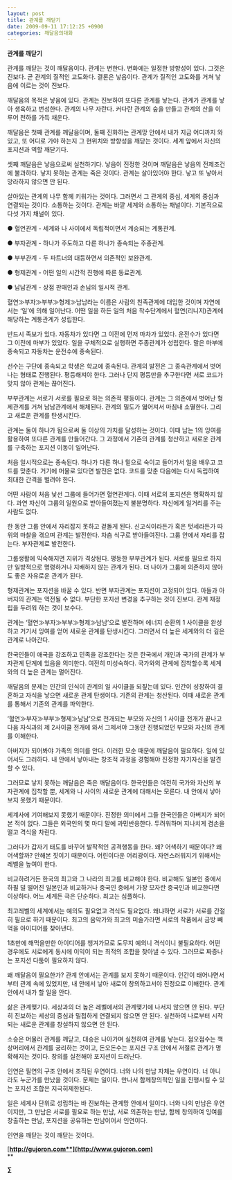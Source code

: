 ```yaml
---
layout: post
title: 관계를 깨닫기
date: 2009-09-11 17:12:25 +0900
categories: 깨달음의대화
---
```

  
**관계를 깨닫기**

관계를 깨닫는 것이 깨달음이다. 관계는 변한다. 변화에는 일정한 방향성이 있다. 그것은 진보다. 곧 관계의 질적인 고도화다. 결론은 낳음이다. 관계가 질적인 고도화를 거쳐 낳음에 이르는 것이 진보다.

깨달음의 목적은 낳음에 있다. 관계는 진보하여 또다른 관계를 낳는다. 관계가 관계를 낳아 생육하고 번성한다. 관계의 나무 자란다. 커다란 관계의 숲을 만들고 관계의 산을 이루어 천하를 가득 채운다.

깨달음은 첫째 관계를 깨달음이며, 둘째 진화하는 관계망 안에서 내가 지금 어디까지 와 있고, 또 어디로 가야 하는지 그 현위치와 방향성을 깨닫는 것이다. 세계 앞에서 자신의 포지션과 역할 깨닫기다.

셋째 깨달음은 낳음으로써 실천하기다. 낳음이 진정한 것이며 깨달음은 낳음의 전제조건에 불과하다. 낳지 못하는 관계는 죽은 것이다. 관계는 살아있어야 한다. 낳고 또 낳아서 망라하지 않으면 안 된다. 

살아있는 관계의 나무 함께 키워가는 것이다. 그러면서 그 관계의 중심, 세계의 중심과 연결되는 것이다. 소통하는 것이다. 관계는 바깥 세계와 소통하는 채널이다. 기본적으로 다섯 가지 채널이 있다.

● 혈연관계 - 세계와 나 사이에서 독립적이면서 계승되는 계통관계. 

● 부자관계 - 하나가 주도하고 다른 하나가 종속되는 주종관계.

● 부부관계 - 두 파트너의 대등하면서 의존적인 보완관계.

● 형제관계 - 어떤 일의 시간적 진행에 따른 동료관계.

● 남남관계 - 상점 판매인과 손님의 일시적 관계.

혈연≫부자≫부부≫형제≫남남라는 이름은 사람의 친족관계에 대입한 것이며 자연에서는 ‘일’에 의해 일어난다. 어떤 일을 하든 일의 처음 착수단계에서 혈연(리니지)관계에 해당하는 계통관계가 성립한다. 

반드시 족보가 있다. 자동차가 있다면 그 이전에 먼저 마차가 있었다. 운전수가 있다면 그 이전에 마부가 있었다. 일을 구체적으로 실행하면 주종관계가 성립한다. 말은 마부에 종속되고 자동차는 운전수에 종속된다. 

선수는 구단에 종속되고 학생은 학교에 종속된다. 관계의 발전은 그 종속관계에서 벗어나는 형태로 진행된다. 평등해져야 한다. 그러나 단지 평등만을 추구한다면 서로 코드가 맞지 않아 관계는 끊어진다. 

부부관계는 서로가 서로를 필요로 하는 의존적 평등이다. 관계는 그 의존에서 벗어난 형제관계를 거쳐 남남관계에서 해체된다. 관계의 밀도가 엷어져서 마침내 소멸한다. 그리고 새로운 관계를 탄생시킨다.

관계는 둘이 하나가 됨으로써 둘 이상의 가치를 달성하는 것이다. 이때 남는 1의 잉여를 활용하여 또다른 관계를 만들어간다. 그 과정에서 기존의 관계를 청산하고 새로운 관계를 구축하는 포지션 이동이 일어난다. 

처음 일시적으로는 종속된다. 하나가 다른 하나 밑으로 숙이고 들어가서 일을 배우고 코드를 맞춘다. 거기에 머물로 있다면 발전은 없다. 코드를 맞춘 다음에는 다시 독립하여 최대한 간격을 벌려야 한다. 

어떤 사람이 처음 낯선 그룹에 들어가면 혈연관계다. 이때 서로의 포지션은 명확하지 않다. 과연 자신이 그룹의 일원으로 받아들여졌는지 불분명하다. 자신에게 일거리를 주는 사람도 없다. 

한 동안 그룹 안에서 자리잡지 못하고 겉돌게 된다. 신고식이라든가 혹은 텃세라든가 따위의 마찰을 겪으며 관계는 발전한다. 차츰 식구로 받아들여진다. 그룹 안에서 자리를 잡는다. 부자관계로 발전한다. 

그룹생활에 익숙해지면 지위가 격상된다. 평등한 부부관계가 된다. 서로를 필요로 하지만 일방적으로 명령하거나 지배하지 않는 관계가 된다. 더 나아가 그룹에 의존하지 않아도 좋은 자유로운 관계가 된다. 

형제관계는 포지션을 바꿀 수 있다. 반면 부자관계는 포지션이 고정되어 있다. 아들과 아버지의 관계는 역전될 수 없다. 부단한 포지션 변경을 추구하는 것이 진보다. 관계 재정립을 두려워 하는 것이 보수다.

관계는 ‘혈연≫부자≫부부≫형제≫남남’으로 발전하며 에너지 순환의 1 사이클을 완성하고 거기서 잉여를 얻어 새로운 관계를 탄생시킨다. 그러면서 더 높은 세계와의 더 깊은 관계로 나아간다. 

한국인들이 애국을 강조하고 민족을 강조한다는 것은 한국에서 개인과 국가의 관계가 부자관계 단계에 있음을 의미한다. 여전히 미성숙하다. 국가와의 관계에 집착할수록 세계와의 더 높은 관계는 멀어진다. 

깨달음의 문제는 인간의 인식이 관계의 일 사이클을 되짚는데 있다. 인간이 성장하여 결혼하고 자식을 낳으면 새로운 관계 탄생이다. 기존의 관계는 청산된다. 이때 새로운 관계를 통해서 기존의 관계를 파악한다.

‘혈연≫부자≫부부≫형제≫남남’으로 전개되는 부모와 자신의 1 사이클 전개가 끝나고 다음 자식과의 제 2사이클 전개에 와서 그제서야 그동안 진행되었던 부모와 자신의 관계를 이해한다. 

아버지가 되어봐야 가족의 의미를 안다. 이러한 모순 때문에 깨달음이 필요하다. 일에 있어서도 그러하다. 내 안에서 낳아내는 창조적 과정을 경험해야 진정한 자기자신을 발견할 수 있다. 

그러므로 낳지 못하는 깨달음은 죽은 깨달음이다. 한국인들은 여전히 국가와 자신의 부자관계에 집착할 뿐, 세계와 나 사이의 새로운 관계에 대해서는 모른다. 내 안에서 낳아보지 못했기 때문이다.

세계사에 기여해보지 못했기 때문이다. 진정한 의미에서 그들 한국인들은 아버지가 되어본 적이 없다. 그들은 외국인의 몇 마디 말에 과민반응한다. 두려워하며 지나치게 겸손을 떨고 격식을 차린다.

그러다가 갑자기 태도를 바꾸어 발작적인 공격행동을 한다. 왜? 어색하기 때문이다? 왜 어색할까? 안해본 짓이기 때문이다. 어린이다운 어리광이다. 자연스러워지기 위해서는 레벨을 높여야 한다.

비교하려거든 한국의 최고와 그 나라의 최고를 비교해야 한다. 비교해도 일본인 중에서 하필 덜 떨어진 일본인과 비교하거나 중국인 중에서 가장 모자란 중국인과 비교한다면 이상하다. 어느 세계든 극은 단순하다. 최고는 심플하다.

최고레벨의 세계에서는 예의도 필요없고 격식도 필요없다. 왜냐하면 서로가 서로를 간절히 필요로 하기 때문이다. 최고의 음악가와 최고의 미술가라면 서로의 작품에서 금방 빼먹을 아이디어를 찾아낸다.

1초만에 해먹을만한 아이디어를 챙겨가므로 도무지 예의니 격식이니 불필요하다. 어떤 경우에도 서로에게 동시에 이익이 되는 최적의 조합을 찾아낼 수 있다. 그러므로 짜증나는 포지션 다툼이 필요하지 않다.

왜 깨달음이 필요한가? 관계 안에서는 관계를 보지 못하기 때문이다. 인간이 태어나면서부터 관계 속에 있었지만, 내 안에서 낳아 새로이 창의하고서야 진정으로 이해한다. 관계 안에서 내가 할 일을 안다.

삶은 관계맺기다. 세상과의 더 높은 레벨에서의 관계맺기에 나서지 않으면 안 된다. 부단히 진보하는 세상의 중심과 밀접하게 연결되지 않으면 안 된다. 실천하여 나로부터 시작되는 새로운 관계를 창설하지 않으면 안 된다.

소승은 머물러 관계를 깨닫고, 대승은 나아가며 실천하여 관계를 낳는다. 점오점수는 책상머리에서 관계를 궁리하는 것이고, 돈오돈수는 포지션 구조 안에서 저절로 관계가 명확해지는 것이다. 창의를 실천해야 포지션이 드러난다.

인연은 필연의 구조 안에서 조직된 우연이다. 너와 나의 만남 자체는 우연이다. 너 아니라도 누군가를 만났을 것이다. 문제는 일이다. 만나서 함께창의적인 일을 진행시킬 수 있는 포지션 조합은 지극히제한된다.

일은 세계사 단위로 성립하는 바 진보하는 관계망 안에서 일이다. 너와 나의 만남은 우연이지만, 그 만남은 서로를 필요로 하는 만남, 서로 의존하는 만남, 함께 창의하여 잉여를 창출하는 만남, 포지션을 공유하는 만남이어서 인연이다. 

인연을 깨닫는 것이 깨닫는 것이다.

[**http://gujoron.com**](http://www.gujoron.com)**  
** 

**∑**